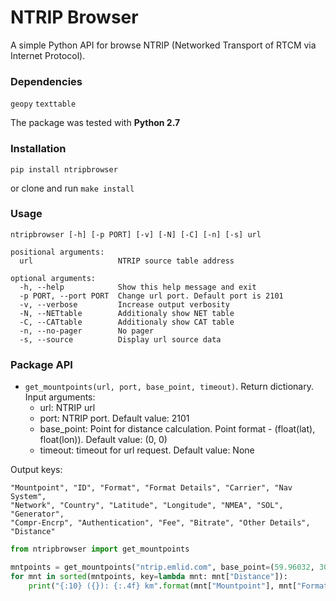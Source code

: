 # NTRIP Browser

A simple Python API for browse NTRIP (Networked Transport of RTCM via Internet Protocol).  

### Dependencies

`geopy`
`texttable`

The package was tested with **Python 2.7**

### Installation

`pip install ntripbrowser`

or clone and run `make install`

### Usage 

```
ntripbrowser [-h] [-p PORT] [-v] [-N] [-C] [-n] [-s] url  

positional arguments:  
  url                   NTRIP source table address

optional arguments:  
  -h, --help            Show this help message and exit  
  -p PORT, --port PORT  Change url port. Default port is 2101  
  -v, --verbose         Increase output verbosity  
  -N, --NETtable        Additionaly show NET table  
  -C, --CATtable        Additionaly show CAT table  
  -n, --no-pager        No pager  
  -s, --source          Display url source data  
  ```


### Package API

 - `get_mountpoints(url, port, base_point, timeout)`. Return dictionary.  
Input arguments:
    - url: NTRIP url
    - port: NTRIP port. Default value: 2101
    - base_point: Point for distance calculation. Point format - (float(lat), float(lon)). Default value: (0, 0)
    - timeout: timeout for url request. Default value: None

Output keys:
```
"Mountpoint", "ID", "Format", "Format Details", "Carrier", "Nav System",
"Network", "Country", "Latitude", "Longitude", "NMEA", "SOL", "Generator",
"Compr-Encrp", "Authentication", "Fee", "Bitrate", "Other Details", "Distance"
```


```python
from ntripbrowser import get_mountpoints

mntpoints = get_mountpoints("ntrip.emlid.com", base_point=(59.96032, 30.33409))
for mnt in sorted(mntpoints, key=lambda mnt: mnt["Distance"]):
    print("{:10} ({}): {:.4f} km".format(mnt["Mountpoint"], mnt["Format"], mnt["Distance"]))
```

